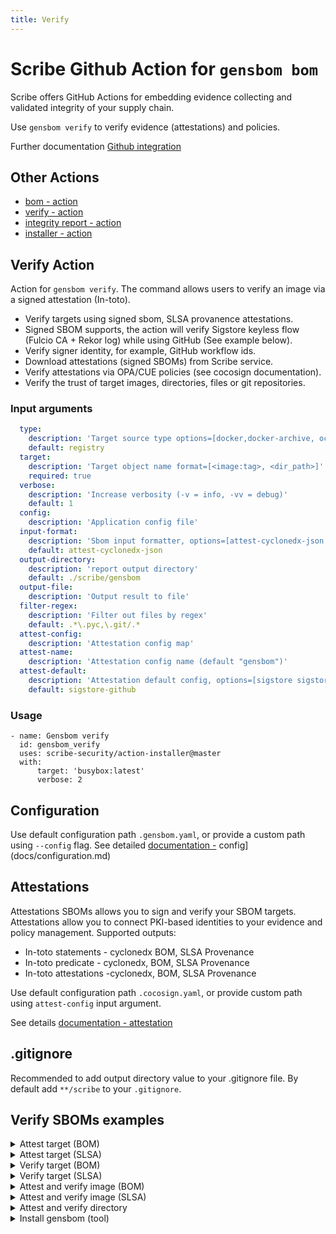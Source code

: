 ```yaml
---
title: Verify
---
```

# Scribe Github Action for `gensbom bom`
Scribe offers GitHub Actions for embedding evidence collecting and validated integrity of your supply chain.

Use `gensbom verify` to verify evidence (attestations) and policies.

Further documentation [Github integration](https://scribe-security.netlify.app/docs/ci-integrations/github/)


## Other Actions
* [bom - action](https://github.com/scribe-security/action-bom/README.md)
* [verify - action](https://github.com/scribe-security/action-verify/README.md)
* [integrity report - action](https://github.com/scribe-security/action-report/README.md)
* [installer - action](https://github.com/scribe-security/action-installer/README.md)

## Verify Action
Action for `gensbom verify`.
The command allows users to verify an image via a signed attestation (In-toto).
- Verify targets using signed sbom, SLSA provanence attestations.
- Signed SBOM supports, the action will verify Sigstore keyless flow (Fulcio CA + Rekor log) while using GitHub (See example below).
- Verify signer identity, for example, GitHub workflow ids.
- Download attestations (signed SBOMs) from Scribe service.
- Verify attestations via OPA/CUE policies (see cocosign documentation).
- Verify the trust of target images, directories, files or git repositories.

### Input arguments
```yaml
  type:
    description: 'Target source type options=[docker,docker-archive, oci-archive, dir, registry]'
    default: registry
  target:
    description: 'Target object name format=[<image:tag>, <dir_path>]'
    required: true
  verbose:
    description: 'Increase verbosity (-v = info, -vv = debug)'
    default: 1
  config:
    description: 'Application config file'
  input-format:
    description: 'Sbom input formatter, options=[attest-cyclonedx-json attest-slsa] (default "attest-cyclonedx-json")'
    default: attest-cyclonedx-json
  output-directory:
    description: 'report output directory'
    default: ./scribe/gensbom
  output-file:
    description: 'Output result to file'
  filter-regex:
    description: 'Filter out files by regex'
    default: .*\.pyc,\.git/.*
  attest-config:
    description: 'Attestation config map'
  attest-name:
    description: 'Attestation config name (default "gensbom")'
  attest-default:
    description: 'Attestation default config, options=[sigstore sigstore-github x509]'
    default: sigstore-github
```

### Usage
```
- name: Gensbom verify
  id: gensbom_verify
  uses: scribe-security/action-installer@master
  with:
      target: 'busybox:latest'
      verbose: 2
```

## Configuration
Use default configuration path `.gensbom.yaml`, or
provide a custom path using `--config` flag.
See detailed [documentation -](docs/configuration.md) config](docs/configuration.md)

## Attestations 
Attestations SBOMs allows you to sign and verify your SBOM targets.
Attestations allow you to connect PKI-based identities to your evidence and policy management. 
Supported outputs:
- In-toto statements - cyclonedx BOM, SLSA Provenance
- In-toto predicate - cyclonedx, BOM, SLSA Provenance
- In-toto attestations -cyclonedx, BOM, SLSA Provenance

Use default configuration path `.cocosign.yaml`, or
provide custom path using `attest-config` input argument.

See details [documentation - attestation](docs/attestations.md)

## .gitignore
Recommended to add output directory value to your .gitignore file.
By default add `**/scribe` to your `.gitignore`.

## Verify SBOMs examples

<details>
  <summary> Attest target (BOM) </summary>

Create and sign SBOM targets, skip if found signed SBOM by the cache.
Targets: `registry`, `docker-archive`, `oci-archive`, `dir`.
Note: Default attestation config **Required** `id-token` permission access.
Default attestation config: `sigstore-config` - GitHub workload identity and Sigstore (Fulcio, Rekor).

```YAML
job_example:
  runs-on: ubuntu-latest
  permissions:
    id-token: write
  steps:
    - name: gensbom attest
    uses: scribe-security/action-bom@master
    with:
        target: 'busybox:latest'
        format: attest
``` 
</details>

<details>
  <summary> Attest target (SLSA) </summary>

Create and sign SBOM targets, skip if found signed SBOM by the cache.
Targets: `registry`, `docker-archive`, `oci-archive`, `dir`.
Note: Default attestation config **Required** `id-token` permission access.
Default attestation config: `sigstore-config` - GitHub workload identity and Sigstore (Fulcio, Rekor).

```YAML
job_example:
  runs-on: ubuntu-latest
  permissions:
    id-token: write
  steps:
    - name: gensbom attest
    uses: scribe-security/action-bom@master
    with:
        target: 'busybox:latest'
        format: attest-slsa
``` 
</details>

<details>
  <summary> Verify target (BOM) </summary>

Verify targets against a signed attestation.
Note: `docker` in target `type` field (is not accessible because it requires docker daemon (containerized actions)
Default attestation config: `sigstore-config` - sigstore (Fulcio, Rekor).
gensbom will look for both a bom or slsa attestation to verify against

```YAML
- name: gensbom verify
  uses: scribe-security/action-verify@master
  with:
    target: 'busybox:latest'
``` 

</details>

<details>
  <summary> Verify target (SLSA) </summary>

Verify targets against a signed attestation.
Note: `docker` in target `type` field (is not accessible because it requires docker daemon (containerized actions)
Default attestation config: `sigstore-config` - sigstore (Fulcio, Rekor).
gensbom will look for both a bom or slsa attestation to verify against

```YAML
- name: gensbom verify
  uses: scribe-security/action-verify@master
  with:
    target: 'busybox:latest'
    input-format: attest-slsa
``` 

</details>

<details>
  <summary> Attest and verify image (BOM) </summary>

Full job example of a image signing and verifying flow.

```YAML
 gensbom-busybox-test:
    runs-on: ubuntu-latest
    permissions:
      contents: read
      packages: write
      id-token: write
    steps:

      - uses: actions/checkout@v3
        with:
          fetch-depth: 0

      - name: gensbom attest
        id: gensbom_attest
        uses: scribe-security/action-bom@master
        with:
           target: 'busybox:latest'
           verbose: 2
           format: attest
           force: true

      - name: gensbom verify
        id: gensbom_verify
        uses: scribe-security/action-verify@master
        with:
           target: 'busybox:latest'
           verbose: 2

      - uses: actions/upload-artifact@v3
        with:
          name: gensbom-busybox-test
          path: gensbom_reports
``` 

</details>

<details>
  <summary> Attest and verify image (SLSA) </summary>

Full job example of a image signing and verifying flow.

```YAML
 gensbom-busybox-test:
    runs-on: ubuntu-latest
    permissions:
      contents: read
      packages: write
      id-token: write
    steps:

      - uses: actions/checkout@v3
        with:
          fetch-depth: 0

      - name: gensbom attest slsa
        id: gensbom_attest
        uses: scribe-security/action-bom@master
        with:
           target: 'busybox:latest'
           verbose: 2
           format: attest-slsa
           force: true

      - name: gensbom verify attest slsa
        id: gensbom_verify
        uses: scribe-security/action-verify@master
        with:
           target: 'busybox:latest'
           input-format: attest-slsa
           verbose: 2

      - uses: actions/upload-artifact@v3
        with:
          name: gensbom-busybox-test
          path: gensbom_reports
``` 

</details>

<details>
  <summary> Attest and verify directory </summary>

Full job example of a directory signing and verifying flow.

```YAML
  gensbom-dir-test:
    runs-on: ubuntu-latest
    permissions:
      contents: read
      packages: write
      id-token: write
    steps:

      - uses: actions/checkout@v3
        with:
          fetch-depth: 0

      - name: gensbom attest workdir
        id: gensbom_attest_dir
        uses: scribe-security/action-bom@master
        with:
           type: dir
           target: '/GitHub/workspace/'
           verbose: 2
           format: attest
           force: true

      - name: gensbom verify workdir
        id: gensbom_verify_dir
        uses: scribe-security/action-verify@master
        with:
           type: dir
           target: '/GitHub/workspace/'
           verbose: 2
      
      - uses: actions/upload-artifact@v3
        with:
          name: gensbom-workdir-reports
          path: |
            gensbom_reports      
``` 

</details>

<details>
  <summary> Install gensbom (tool) </summary>

Install gensbom as a tool
```YAML
- name: install gensbom
  uses: scribe-security/action-installer@master

- name: gensbom run
  run: |
    gensbom --version
    gensbom bom busybox:latest -vv
``` 
</details>
